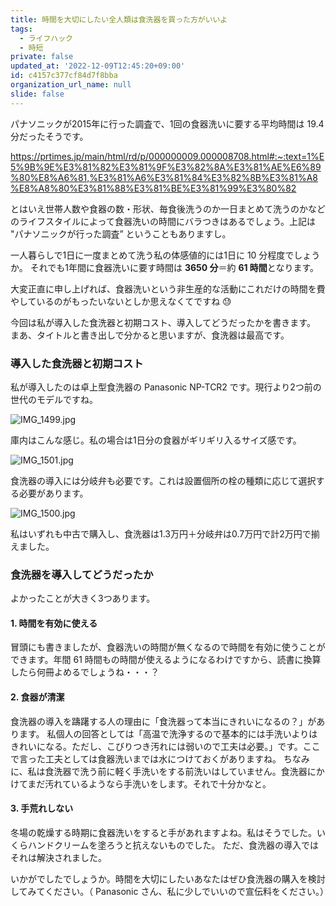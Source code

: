 ```yaml
---
title: 時間を大切にしたい全人類は食洗器を買った方がいいよ
tags:
  - ライフハック
  - 時短
private: false
updated_at: '2022-12-09T12:45:20+09:00'
id: c4157c377cf84d7f8bba
organization_url_name: null
slide: false
---
```

パナソニックが2015年に行った調査で、1回の食器洗いに要する平均時間は 19.4 分だったそうです。

https://prtimes.jp/main/html/rd/p/000000009.000008708.html#:~:text=1%E5%9B%9E%E3%81%82%E3%81%9F%E3%82%8A%E3%81%AE%E6%89%80%E8%A6%81,%E3%81%A6%E3%81%84%E3%82%8B%E3%81%A8%E8%A8%80%E3%81%88%E3%81%BE%E3%81%99%E3%80%82

とはいえ世帯人数や食器の数・形状、毎食後洗うのか一日まとめて洗うのかなどのライフスタイルによって食器洗いの時間にバラつきはあるでしょう。上記は "パナソニックが行った調査” ということもありますし。

一人暮らしで1日に一度まとめて洗う私の体感値的には1日に 10 分程度でしょうか。
それでも1年間に食器洗いに要す時間は **3650 分**＝約 **61 時間**となります。

大変正直に申し上げれば、食器洗いという非生産的な活動にこれだけの時間を費やしているのがもったいないとしか思えなくてですね :sweat: 

今回は私が導入した食洗器と初期コスト、導入してどうだったかを書きます。
まあ、タイトルと書き出しで分かると思いますが、食洗器は最高です。

### 導入した食洗器と初期コスト
私が導入したのは卓上型食洗器の Panasonic NP-TCR2 です。現行より2つ前の世代のモデルですね。

![IMG_1499.jpg](https://qiita-image-store.s3.ap-northeast-1.amazonaws.com/0/488859/dfbb5673-96e5-cf87-d211-5b8c02a786c3.jpeg)

庫内はこんな感じ。私の場合は1日分の食器がギリギリ入るサイズ感です。

![IMG_1501.jpg](https://qiita-image-store.s3.ap-northeast-1.amazonaws.com/0/488859/4dab7ef4-1aaa-bf1e-b46b-6d94a917aa8d.jpeg)

食洗器の導入には分岐弁も必要です。これは設置個所の栓の種類に応じて選択する必要があります。

![IMG_1500.jpg](https://qiita-image-store.s3.ap-northeast-1.amazonaws.com/0/488859/6b78c16b-6ec3-abd0-2811-47a89806d5e2.jpeg)

私はいずれも中古で購入し、食洗器は1.3万円＋分岐弁は0.7万円で計2万円で揃えました。

### 食洗器を導入してどうだったか
よかったことが大きく3つあります。

#### 1. 時間を有効に使える
冒頭にも書きましたが、食器洗いの時間が無くなるので時間を有効に使うことができます。年間 61 時間もの時間が使えるようになるわけですから、読書に換算したら何冊よめるでしょうね・・・？

#### 2. 食器が清潔
食洗器の導入を躊躇する人の理由に「食洗器って本当にきれいになるの？」があります。
私個人の回答としては「高温で洗浄するので基本的には手洗いよりはきれいになる。ただし、こびりつき汚れには弱いので工夫は必要。」です。ここで言った工夫としては食器洗いまでは水につけておくがありますね。
ちなみに、私は食洗器で洗う前に軽く手洗いをする前洗いはしていません。食洗器にかけてまだ汚れているようなら手洗いをします。それで十分かなと。

#### 3. 手荒れしない
冬場の乾燥する時期に食器洗いをすると手があれますよね。私はそうでした。いくらハンドクリームを塗ろうと抗えないものでした。
ただ、食洗器の導入ではそれは解決されました。

いかがでしたでしょうか。時間を大切にしたいあなたはぜひ食洗器の購入を検討してみてください。（ Panasonic さん、私に少しでいいので宣伝料をください。）
